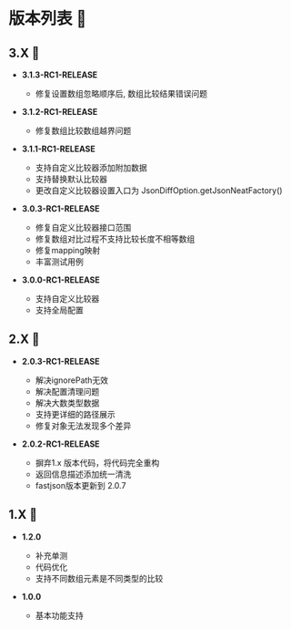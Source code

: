 # 版本列表 📃

## 3.X 🌟

-  **3.1.3-RC1-RELEASE**
    - 修复设置数组忽略顺序后, 数组比较结果错误问题

-  **3.1.2-RC1-RELEASE**
   - 修复数组比较数组越界问题

-  **3.1.1-RC1-RELEASE**
    - 支持自定义比较器添加附加数据
    - 支持替换默认比较器
    - 更改自定义比较器设置入口为 JsonDiffOption.getJsonNeatFactory()


-  **3.0.3-RC1-RELEASE**
    - 修复自定义比较器接口范围 
    - 修复数组对比过程不支持比较长度不相等数组
    - 修复mapping映射
    - 丰富测试用例


-  **3.0.0-RC1-RELEASE**
    - 支持自定义比较器 
    - 支持全局配置


## 2.X 🌟

-  **2.0.3-RC1-RELEASE**
    - 解决ignorePath无效 
    - 解决配置清理问题
    - 解决大数类型数据 
    - 支持更详细的路径展示
    - 修复对象无法发现多个差异


-  **2.0.2-RC1-RELEASE**
    - 摒弃1.x 版本代码，将代码完全重构 
    - 返回信息描述添加统一清洗 
    - fastjson版本更新到 2.0.7


## 1.X 🌟

-  **1.2.0**
    - 补充单测
    - 代码优化
    - 支持不同数组元素是不同类型的比较


-  **1.0.0**
    - 基本功能支持